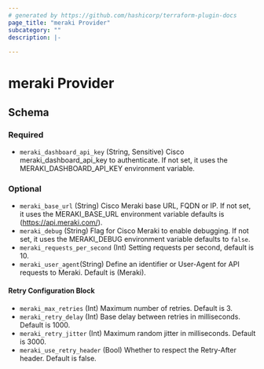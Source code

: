 ```yaml
---
# generated by https://github.com/hashicorp/terraform-plugin-docs
page_title: "meraki Provider"
subcategory: ""
description: |-
  
---
```


# meraki Provider





<!-- schema generated by tfplugindocs -->
## Schema

### Required
- `meraki_dashboard_api_key` (String, Sensitive) Cisco  meraki_dashboard_api_key to authenticate. If not set, it uses the MERAKI_DASHBOARD_API_KEY environment variable.

### Optional

- `meraki_base_url` (String) Cisco Meraki base URL, FQDN or IP. If not set, it uses the MERAKI_BASE_URL environment variable defaults is (https://api.meraki.com/).
- `meraki_debug` (String) Flag for Cisco Meraki to enable debugging. If not set, it uses the MERAKI_DEBUG environment variable defaults to `false`.
- `meraki_requests_per_second` (Int) Setting requests per second, default is 10.
- `meraki_user_agent`(String) Define an identifier or User-Agent for API requests to Meraki. Default is (Meraki).

#### Retry Configuration Block
- `meraki_max_retries` (Int) Maximum number of retries. Default is 3.
- `meraki_retry_delay` (Int) Base delay between retries in milliseconds. Default is 1000.
- `meraki_retry_jitter` (Int) Maximum random jitter in milliseconds. Default is 3000.
- `meraki_use_retry_header` (Bool) Whether to respect the Retry-After header. Default is false.
